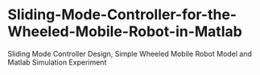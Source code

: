 # Sliding-Mode-Controller-for-the-Wheeled-Mobile-Robot-in-Matlab
Sliding Mode Controller Design, Simple Wheeled Mobile Robot Model and Matlab Simulation Experiment

